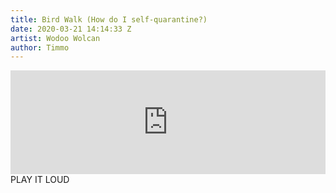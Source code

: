 ```yaml
---
title: Bird Walk (How do I self-quarantine?)
date: 2020-03-21 14:14:33 Z
artist: Wodoo Wolcan
author: Timmo
---
```


<div class="soundcloud-container ">
<iframe width="100%" height="166" scrolling="no" frameborder="no" allow="autoplay" src="https://w.soundcloud.com/player/?url=https%3A//api.soundcloud.com/tracks/777351355&color=%23545652&auto_play=false&hide_related=false&show_comments=true&show_user=true&show_reposts=false&show_teaser=true"></iframe>
</div>

<div class="post-content-message"> 
PLAY IT LOUD
</div>
